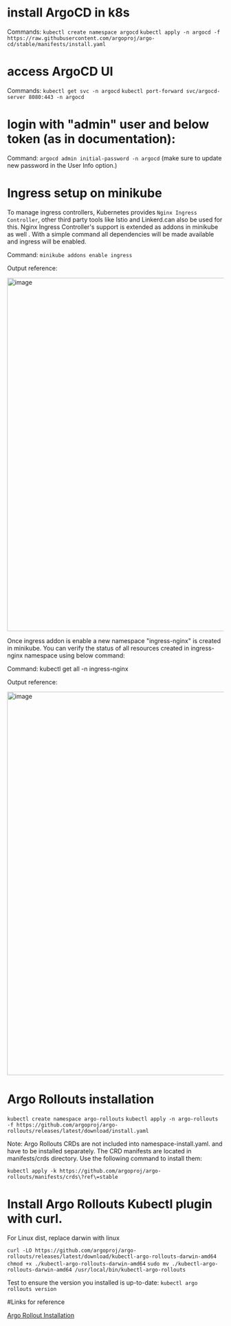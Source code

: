 # install ArgoCD in k8s
Commands:
`kubectl create namespace argocd`
`kubectl apply -n argocd -f https://raw.githubusercontent.com/argoproj/argo-cd/stable/manifests/install.yaml`

# access ArgoCD UI
Commands:
`kubectl get svc -n argocd`
`kubectl port-forward svc/argocd-server 8080:443 -n argocd`

# login with "admin" user and below token (as in documentation):
Command:  `argocd admin initial-password -n argocd`
(make sure to update new password in the User Info option.)

# Ingress setup on minikube

To manage ingress controllers, Kubernetes provides `Nginx Ingress Controller`, other third party tools like Istio and Linkerd.can also be used for this. Nginx Ingress Controller's support is extended as addons in minikube as well .
With a simple command all dependencies will be made available and ingress will be enabled.

Command:  `minikube addons enable ingress`

Output reference:

<img width="822" alt="image" src="https://user-images.githubusercontent.com/60884268/224271075-80461663-260a-4723-aff3-a9bee83c5f0e.png">

Once ingress addon is enable a new namespace "ingress-nginx" is created in minikube. You can verify the status of all resources created in ingress-nginx namespace using below command:

Command: kubectl get all -n ingress-nginx

Output reference:

<img width="892" alt="image" src="https://user-images.githubusercontent.com/60884268/224272830-90d5e9df-d3d5-4c34-8abd-9b44cc1f017c.png">

# Argo Rollouts installation

`kubectl create namespace argo-rollouts`
`kubectl apply -n argo-rollouts -f https://github.com/argoproj/argo-rollouts/releases/latest/download/install.yaml`

Note: Argo Rollouts CRDs are not included into namespace-install.yaml. and have to be installed separately. The CRD manifests are located in manifests/crds directory. Use the following command to install them:

`kubectl apply -k https://github.com/argoproj/argo-rollouts/manifests/crds\?ref\=stable`

# Install Argo Rollouts Kubectl plugin with curl.

For Linux dist, replace darwin with linux

`curl -LO https://github.com/argoproj/argo-rollouts/releases/latest/download/kubectl-argo-rollouts-darwin-amd64`
`chmod +x ./kubectl-argo-rollouts-darwin-amd64`
`sudo mv ./kubectl-argo-rollouts-darwin-amd64 /usr/local/bin/kubectl-argo-rollouts`

Test to ensure the version you installed is up-to-date:
`kubectl argo rollouts version`

#Links for reference

[Argo Rollout Installation](https://argoproj.github.io/argo-rollouts/installation/)




